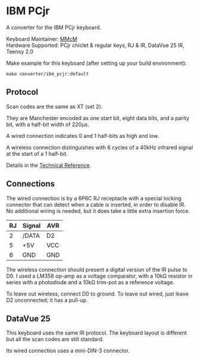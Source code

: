 # IBM PCjr

A converter for the IBM PCjr keyboard.

Keyboard Maintainer: [MMcM](https://github.com/MMcM)  
Hardware Supported: PCjr chiclet & regular keys, RJ & IR, DataVue 25 IR, Teensy 2.0  

Make example for this keyboard (after setting up your build environment):

    make converter/ibm_pcjr:default

## Protocol

Scan codes are the same as XT (set 2).

They are Manchester encoded as one start bit, eight data bits, and a parity bit, with a half-bit width of 220µs.

A wired connection indicates 0 and 1 half-bits as high and low.

A wireless connection distinguishes with 6 cycles of a 40kHz infrared signal at the start of a 1 half-bit.

Details in the [Technical Reference](https://archive.org/details/bitsavers_ibmpcpcjrPceNov83_24513363/page/n129/mode/2up).

## Connections

The wired connection is by a 6P6C RJ receptacle with a special locking connector that can detect when a cable is inserted, in order to disable IR. No additional wiring is needed, but it does take a little extra insertion force.

| RJ | Signal | AVR |
|----|--------|-----|
| 2  | /DATA  | D2  |
| 5  | +5V    | VCC |
| 6  | GND    | GND |

The wireless connection should present a digital version of the IR pulse to D0. I used a LM358 op-amp as a voltage comparator, with a 10kΩ resistor in series with a photodiode and a 10kΩ trim-pot as a reference voltage.

To leave out wireless, connect D0 to ground. To leave out wired, just leave D2 unconnected; it has a pull-up.

## DataVue 25

This keyboard uses the same IR protocol. The keyboard layout is different but all the scan codes are still standard.

Its wired connection uses a mini-DIN-3 connector.
